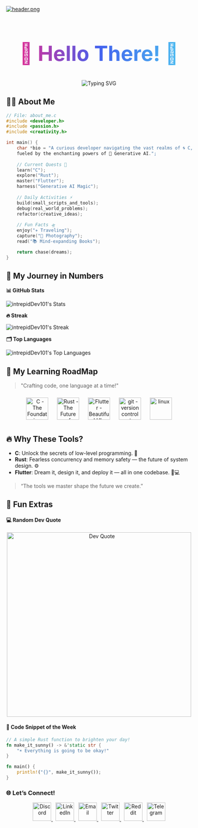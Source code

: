 <!-- Header Image -->
[![header.png](https://i.postimg.cc/Vkrc2JQL/header.png)](https://postimg.cc/cvSjn4LV)

<!-- Main Heading -->
<h1 align="center" style="font-size: 3.5rem; background: linear-gradient(90deg, #F72585, #4361EE, #4CC9F0); -webkit-background-clip: text; color: transparent;">
  🌌 Hello There! 👋
</h1>

<!-- Typing Effect -->
<div align="center">
  <img src="https://readme-typing-svg.herokuapp.com?font=Fira+Code&size=24&duration=3000&pause=1500&color=FF6D28&background=00000000&center=true&vCenter=true&width=1000&height=70&lines=🌌+Welcome+to+The+Orbital+Hub!;🚀+intrepidDev101+is+On+a+Mission+to+Master+C,+Rust,+and+Flutter;🧠+Exploring+AI's+Creative+Frontier+%26+Inventing+New+Possibilities;💻+Building+One+Line+of+Code+at+a+Time...;✨+Together,+Let's+Code+the+Next+Big+Thing!" alt="Typing SVG" />
</div>

<!-- About Me Section -->
## 🧑‍💻 **About Me**

```c
// File: about_me.c
#include <developer.h>
#include <passion.h>
#include <creativity.h>

int main() {
    char *bio = "A curious developer navigating the vast realms of 🌀 C, ⚙️ Rust, and 📱 Flutter, 
    fueled by the enchanting powers of 🤖 Generative AI.";
    
    // Current Quests 🎯
    learn("C");
    explore("Rust");
    master("Flutter");
    harness("Generative AI Magic");
    
    // Daily Activities ⚡
    build(small_scripts_and_tools);
    debug(real_world_problems);
    refactor(creative_ideas);
    
    // Fun Facts 🛸
    enjoy("✈️ Traveling");
    capture("📸 Photography");
    read("📚 Mind-expanding Books");

    return chase(dreams);
}
```

<!--- Github Stats --->

## 🌟 My Journey in Numbers

**📊 GitHub Stats**

![intrepidDev101's Stats](https://github-readme-stats.vercel.app/api?username=intrepidDev101&theme=tokyonight&show_icons=true&hide_border=true&count_private=false)

**🔥 Streak**

![intrepidDev101's Streak](https://github-readme-streak-stats.herokuapp.com/?user=intrepidDev101&theme=tokyonight&hide_border=true)

**🗂️ Top Languages**

![intrepidDev101's Top Languages](https://github-readme-stats.vercel.app/api/top-langs/?username=intrepidDev101&theme=tokyonight&show_icons=true&hide_border=true&layout=compact)


<!--- Learning RoadMap --->

## 🚀 My Learning RoadMap
> "Crafting code, one language at a time!"

<div align="center">
  <!-- C - The Foundation Icon -->  
 <img src="https://cdn.jsdelivr.net/gh/devicons/devicon@latest/icons/c/c-original.svg" title="C - The Foundation" style="width: 60px; margin: 10px;" />
  
  <!-- Rust - The Future of Systems Icon -->  
  <img src="https://cdn.jsdelivr.net/gh/devicons/devicon@latest/icons/rust/rust-original.svg" title="Rust - The Future of Systems" style="width: 60px; margin: 10px;" />
  
  <!-- Flutter - Beautiful UIs Everywhere Icon -->
  <img src="https://cdn.jsdelivr.net/gh/devicons/devicon@latest/icons/flutter/flutter-original.svg" title="Flutter - Beautiful UIs Everywhere" style="width: 60px; margin: 10px;" />

  <!-- Git - Version Control System -->
  <img src="https://cdn.jsdelivr.net/gh/devicons/devicon@latest/icons/git/git-plain-wordmark.svg" title="git - version control system" style="width: 60px; margin: 10px;" />

  <!-- Linux - Arch Linux Distribution -->
  <img src="https://cdn.jsdelivr.net/gh/devicons/devicon@latest/icons/archlinux/archlinux-original-wordmark.svg" title="linux" style="width: 60px; margin: 10px;" />
</div>

## 🔥 Why These Tools?

- **C**: Unlock the secrets of low-level programming. 🔑
- **Rust**: Fearless concurrency and memory safety — the future of system design. ⚙️
- **Flutter**: Dream it, design it, and deploy it — all in one codebase. 📱💻
> “The tools we master shape the future we create.”

<!--- Fun Side --->

## 🎉 Fun Extras
#### 💻 Random Dev Quote
<div align="center"> <img src="https://quotes-github-readme.vercel.app/api?type=vertical&theme=material" width="500" alt="Dev Quote"> </div>

####  🎨 Code Snippet of the Week
```Rust
// A simple Rust function to brighten your day!
fn make_it_sunny() -> &'static str {
    "☀️ Everything is going to be okay!"
}

fn main() {
    println!("{}", make_it_sunny());
}
```

<!--- Social Connection --->

### 🌐 **Let’s Connect!**

<div align="center">
  <!-- Discord Icon -->
  <a href="https://discord.gg/yourdiscordlink">
    <img src="https://img.iconscout.com/ios/512/discord.png" alt="Discord" width="50" height="50" style="animation: rotate 2s infinite linear;" />
  </a>&nbsp;

  <!-- LinkedIn Icon -->
  <a href="https://linkedin.com/in/intrepiddev101">
    <img src="https://img.iconscout.com/ios/512/linkedin.png" alt="LinkedIn" width="50" height="50" style="animation: pulse 1s infinite;" />
  </a>&nbsp;

  <!-- Gmail Icon -->
  <a href="mailto:intrepiddev101@example.com">
    <img src="https://img.iconscout.com/ios/512/gmail.png" alt="Email" width="50" height="50" style="animation: bounce 1s infinite;" />
  </a>&nbsp;

  <!-- Twitter Icon -->
  <a href="https://twitter.com/intrepiddev101">
    <img src="https://img.iconscout.com/ios/512/twitter.png" alt="Twitter" width="50" height="50" style="animation: swing 1s infinite;" />
  </a>&nbsp;

  <!-- Reddit Icon -->
  <a href="https://reddit.com/user/intrepiddev101">
    <img src="https://img.iconscout.com/ios/512/reddit.png" alt="Reddit" width="50" height="50" style="animation: bounce 1.5s infinite;" />
  </a>&nbsp;

  <!-- Telegram Icon -->
  <a href="https://t.me/intrepiddev101">
    <img src="https://img.iconscout.com/ios/512/telegram.png" alt="Telegram" width="50" height="50" style="animation: pulse 1s infinite;" />
  </a>
</div>
